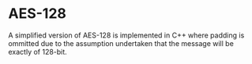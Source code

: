 # AES-128

A simplified version of AES-128 is implemented in C++ where padding is ommitted due to the assumption undertaken that the message will be exactly of 128-bit.
